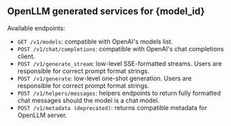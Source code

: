 ## OpenLLM generated services for {model_id}

Available endpoints:

- `GET /v1/models`: compatible with OpenAI's models list.
- `POST /v1/chat/completions`: compatible with OpenAI's chat completions client.
- `POST /v1/generate_stream`: low-level SSE-formatted streams. Users are responsible for correct prompt format strings.
- `POST /v1/generate`: low-level one-shot generation. Users are responsible for correct prompt format strings.
- `POST /v1/helpers/messages`: helpers endpoints to return fully formatted chat messages should the model is a chat model.
- `POST /v1/metadata (deprecated)`: returns compatible metadata for OpenLLM server.
